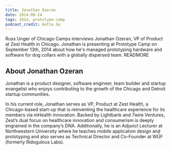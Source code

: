 ```yaml
---
title: Jonathan Ozeran
date: 2014-08-24
tags: 2014, prototype-camp
podcast_credit: Gotta Go
---
```


Russ Unger of Chicago Camps interviews Jonathan Ozeran, VP of Product at Zest Health in Chicago. Jonathan is presenting at Prototype Camp on September 13th, 2014 about how he's managed prototyping hardware and software for dog collars with a globally dispersed team. READMORE

## About Jonathan Ozeran

Jonathan is a product designer, software engineer, team builder and startup evangelist who enjoys contributing to the growth of the Chicago and Detroit startup communities.

In his current role, Jonathan serves as VP, Product at Zest Health, a Chicago-based start-up that is reinventing the healthcare experience for its members via mHealth innovation. Backed by Lightbank and 7wire Ventures, Zest&#8217;s dual focus on healthcare innovation and consumerism is deeply engrained in the company&#8217;s DNA. Additionally, he is an Adjunct Lecturer at Northwestern University where he teaches mobile application design and prototyping and also serves as Technical Director and Co-Founder at W&Uuml;F (formerly Ridogulous Labs).
